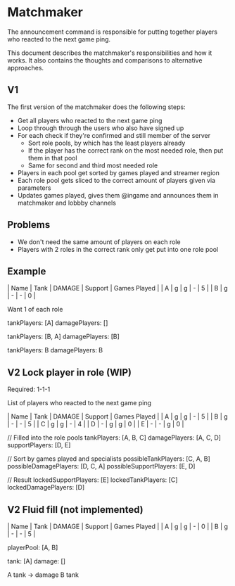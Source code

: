 # Matchmaker

The announcement command is responsible for putting together players who reacted to the next game ping.

This document describes the matchmaker's responsibilities and how it works. It also contains the thoughts and comparisons to alternative approaches.

## V1

The first version of the matchmaker does the following steps:

- Get all players who reacted to the next game ping
- Loop through through the users who also have signed up
- For each check if they're confirmed and still member of the server
  - Sort role pools, by which has the least players already
  - If the player has the correct rank on the most needed role, then put them in that pool
  - Same for second and third most needed role
- Players in each pool get sorted by games played and streamer region
- Each role pool gets sliced to the correct amount of players given via parameters
- Updates games played, gives them @ingame and announces them in matchmaker and lobbby channels

## Problems

- We don't need the same amount of players on each role
- Players with 2 roles in the correct rank only get put into one role pool

## Example

| Name | Tank | DAMAGE | Support | Games Played |
| A | g | g | - | 5 |
| B | g | - | - | 0 |

Want 1 of each role

tankPlayers: [A]
damagePlayers: []

tankPlayers: [B, A]
damagePlayers: [B]

tankPlayers: B
damagePlayers: B

## V2 Lock player in role (WIP)

Required: 1-1-1

List of players who reacted to the next game ping

| Name | Tank | DAMAGE | Support | Games Played |
| A | g | g | - | 5 |
| B | g | - | - | 5 |
| C | g | g | - | 4 |
| D | - | g | g | 0 |
| E | - | - | g | 0 |

// Filled into the role pools
tankPlayers: [A, B, C]
damagePlayers: [A, C, D]
supportPlayers: [D, E]

// Sort by games played and specialists
possibleTankPlayers: [C, A, B]
possibleDamagePlayers: [D, C, A]
possibleSupportPlayers: [E, D]

// Result
lockedSupportPlayers: [E]
lockedTankPlayers: [C]
lockedDamagePlayers: [D]

## V2 Fluid fill (not implemented)

| Name | Tank | DAMAGE | Support | Games Played |
| A | g | g | - | 0 |
| B | g | - | - | 5 |

playerPool: [A, B]

tank: [A]
damage: []

A tank -> damage
B tank
